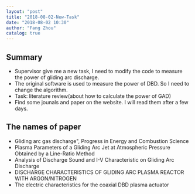 ```yaml
---
layout: "post"
title: "2018-08-02-New-Task"
date: "2018-08-02 10:30"
author: "Fang Zhou"
catalog: true
---
```

## Summary
- Supervisor give me a new task, I need to modify the code to measure the power of gliding arc discharge.
- The original software is used to measure the power of DBD. So I need to change the algorithm.
- Task: literature review(about how to calculate the power of GAD)
- Find some jounals and paper on the website. I will read them after a few days.
## The names of paper
- Gliding arc gas discharge", Progress in Energy and Combustion Science 
- Plasma Parameters of a Gliding Arc Jet at Atmospheric Pressure Obtained by a Line-Ratio Method
- Analysis of Discharge Sound and I-V Characteristic on Gliding Arc Discharge
- DISCHARGE CHARACTERISTICS OF GLIDING ARC PLASMA REACTOR WITH ARGON/NITROGEN
- The electric characteristics for the coaxial DBD plasma actuator
  